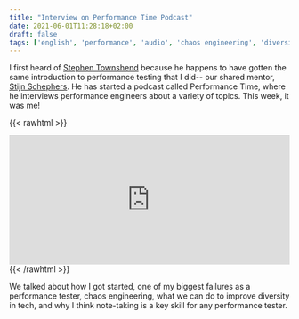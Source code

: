 ```yaml
---
title: "Interview on Performance Time Podcast"
date: 2021-06-01T11:28:18+02:00
draft: false
tags: ['english', 'performance', 'audio', 'chaos engineering', 'diversity', 'obsidian', 'podcast']
---
```


I first heard of [Stephen Townshend](https://twitter.com/perftestnz) because he happens to have gotten the same introduction to performance testing that I did-- our shared mentor, [Stijn Schephers](https://www.linkedin.com/in/stijnschepers/). He has started a podcast called Performance Time, where he interviews performance engineers about a variety of topics. This week, it was me!

{{< rawhtml >}}
<iframe src="https://open.spotify.com/embed/episode/3pp3ZFFB8DyfUEtLRuLxGe" width="100%" height="232" frameBorder="0" allowtransparency="true" allow="encrypted-media"></iframe>
{{< /rawhtml >}}

We talked about how I got started, one of my biggest failures as a performance tester, chaos engineering, what we can do to improve diversity in tech, and why I think note-taking is a key skill for any performance tester.